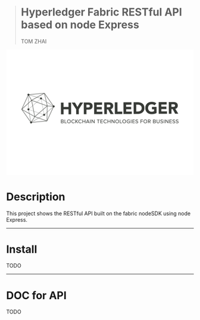 > # Hyperledger Fabric RESTful API based on node Express
> TOM ZHAI
<img src="https://github.com/zhaizhonghao/HLF-NodeSDK/blob/master/img/hyperledger-icon.jpg" height="30%">

# Description
This project shows the RESTful API built on the fabric nodeSDK using node Express.
***
# Install
TODO
***
# DOC for API
TODO


